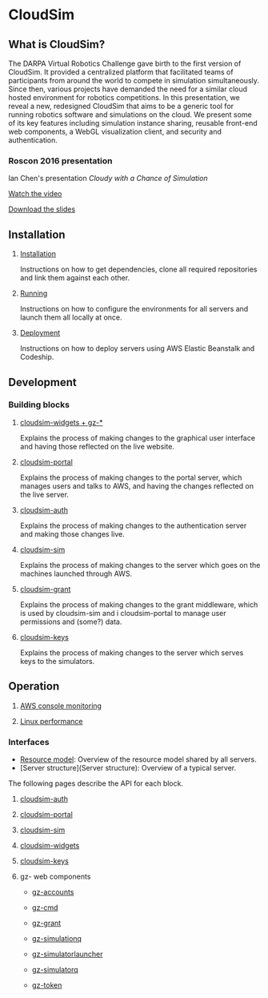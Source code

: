 # CloudSim

## What is CloudSim? ##

The DARPA Virtual Robotics Challenge gave birth to the first version of CloudSim. It provided a centralized platform that facilitated teams of participants from around the world to compete in simulation simultaneously. Since then, various projects have demanded the need for a similar cloud hosted environment for robotics competitions. In this presentation, we reveal a new, redesigned CloudSim that aims to be a generic tool for running robotics software and simulations on the cloud. We present some of its key features including simulation instance sharing, reusable front-end web components, a WebGL visualization client, and security and authentication.

### Roscon 2016 presentation ###

Ian Chen's presentation *Cloudy with a Chance of Simulation*

[Watch the video](https://vimeo.com/187696089)

[Download the slides](http://roscon.ros.org/2016/presentations/ROSCon2016_Cloudsim.pdf)


## Installation

1. [Installation](Installation)

    Instructions on how to get dependencies, clone all required repositories
    and link them against each other.

1. [Running](Running)

    Instructions on how to configure the environments for all servers and launch
    them all locally at once.

1. [Deployment](Deployment)

    Instructions on how to deploy servers using AWS Elastic Beanstalk and Codeship.

## Development

### Building blocks

1. [cloudsim-widgets + gz-*](Developing_widgets)

    Explains the process of making changes to the graphical user interface and
    having those reflected on the live website.

1. [cloudsim-portal](Developing_portal)

    Explains the process of making changes to the portal server, which manages
    users and talks to AWS, and having the changes reflected on the live server.

1. [cloudsim-auth](Developing_auth)

    Explains the process of making changes to the authentication server and
    making those changes live.

1. [cloudsim-sim](Developing_sim)

    Explains the process of making changes to the server which goes on the
    machines launched through AWS.

1. [cloudsim-grant](Developing_grant)

    Explains the process of making changes to the grant middleware, which is used by cloudsim-sim and i
    cloudsim-portal to manage user permissions and (some?) data.

1. [cloudsim-keys](Developing_keys)

    Explains the process of making changes to the server which serves keys to the simulators.

## Operation

1.  [AWS console monitoring](Aws_console_monitoring)

1.  [Linux performance](Linux_performance)

### Interfaces

* [Resource model](Resource_model): Overview of the resource model shared by all
servers.
* [Server structure](Server structure): Overview of a typical server.

The following pages describe the API for each block.

1. [cloudsim-auth](Interface_auth)

1. [cloudsim-portal](Interface_portal)

1. [cloudsim-sim](Interface_sim)

1. [cloudsim-widgets](Interface_widgets)

1. [cloudsim-keys](Interface_keys)

1. gz- web components

    * [gz-accounts](https://osrf.github.io/gz-accounts/components/gz-accounts/)

    * [gz-cmd](https://osrf.github.io/gz-cmd/components/gz-cmd/)

    * [gz-grant](https://osrf.github.io/gz-grant/components/gz-grant/)

    * [gz-simulationq](https://osrf.github.io/gz-simulationq/components/gz-simulationq/)

    * [gz-simulatorlauncher](https://osrf.github.io/gz-simulatorlauncher/components/gz-simulatorlauncher/)

    * [gz-simulatorq](https://osrf.github.io/gz-simulatorq/components/gz-simulatorq/)

    * [gz-token](https://osrf.github.io/gz-token/components/gz-token/)